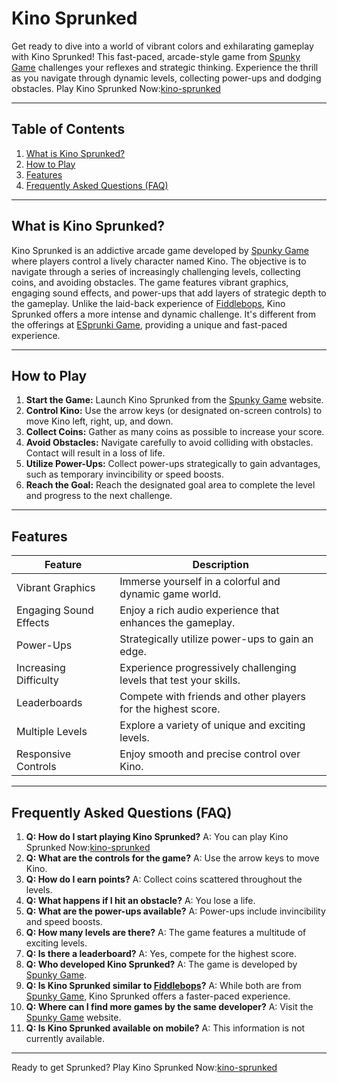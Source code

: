 # Kino Sprunked

Get ready to dive into a world of vibrant colors and exhilarating gameplay with Kino Sprunked! This fast-paced, arcade-style game from [Spunky Game](https://spunky.games) challenges your reflexes and strategic thinking.  Experience the thrill as you navigate through dynamic levels, collecting power-ups and dodging obstacles. Play Kino Sprunked Now:[kino-sprunked](https://spunky.games/kino-sprunked)

---

## Table of Contents

1. [What is Kino Sprunked?](#what-is-kino-sprunked)
2. [How to Play](#how-to-play)
3. [Features](#features)
4. [Frequently Asked Questions (FAQ)](#faq)

---

## What is Kino Sprunked? <a name="what-is-kino-sprunked"></a>

Kino Sprunked is an addictive arcade game developed by [Spunky Game](https://spunky.games) where players control a lively character named Kino.  The objective is to navigate through a series of increasingly challenging levels, collecting coins, and avoiding obstacles.  The game features vibrant graphics, engaging sound effects, and power-ups that add layers of strategic depth to the gameplay. Unlike the laid-back experience of [Fiddlebops](https://spunky.games/fiddlebops), Kino Sprunked offers a more intense and dynamic challenge.  It's different from the offerings at [ESprunki Game](https://esprunki.com/), providing a unique and fast-paced experience.


---

## How to Play <a name="how-to-play"></a>

1. **Start the Game:** Launch Kino Sprunked from the [Spunky Game](https://spunky.games) website.
2. **Control Kino:** Use the arrow keys (or designated on-screen controls) to move Kino left, right, up, and down.
3. **Collect Coins:** Gather as many coins as possible to increase your score.
4. **Avoid Obstacles:**  Navigate carefully to avoid colliding with obstacles. Contact will result in a loss of life.
5. **Utilize Power-Ups:** Collect power-ups strategically to gain advantages, such as temporary invincibility or speed boosts.
6. **Reach the Goal:** Reach the designated goal area to complete the level and progress to the next challenge.

---

## Features <a name="features"></a>

| Feature | Description |
|---|---|
| Vibrant Graphics | Immerse yourself in a colorful and dynamic game world. |
| Engaging Sound Effects | Enjoy a rich audio experience that enhances the gameplay. |
| Power-Ups | Strategically utilize power-ups to gain an edge. |
| Increasing Difficulty |  Experience progressively challenging levels that test your skills. |
| Leaderboards | Compete with friends and other players for the highest score. |
| Multiple Levels | Explore a variety of unique and exciting levels. |
| Responsive Controls |  Enjoy smooth and precise control over Kino. |


---

## Frequently Asked Questions (FAQ) <a name="faq"></a>

1. **Q: How do I start playing Kino Sprunked?**  A: You can play Kino Sprunked Now:[kino-sprunked](https://spunky.games/kino-sprunked)
2. **Q: What are the controls for the game?** A: Use the arrow keys to move Kino.
3. **Q: How do I earn points?** A: Collect coins scattered throughout the levels.
4. **Q: What happens if I hit an obstacle?** A: You lose a life.
5. **Q: What are the power-ups available?** A: Power-ups include invincibility and speed boosts.
6. **Q: How many levels are there?** A: The game features a multitude of exciting levels.
7. **Q: Is there a leaderboard?** A: Yes, compete for the highest score.
8. **Q: Who developed Kino Sprunked?** A:  The game is developed by [Spunky Game](https://spunky.games).
9. **Q:  Is Kino Sprunked similar to [Fiddlebops](https://spunky.games/fiddlebops)?** A: While both are from [Spunky Game](https://spunky.games), Kino Sprunked offers a faster-paced experience.
10. **Q: Where can I find more games by the same developer?** A: Visit the [Spunky Game](https://spunky.games) website.
11. **Q:  Is Kino Sprunked available on mobile?**  A:  This information is not currently available.


---

Ready to get Sprunked? Play Kino Sprunked Now:[kino-sprunked](https://spunky.games/kino-sprunked)
